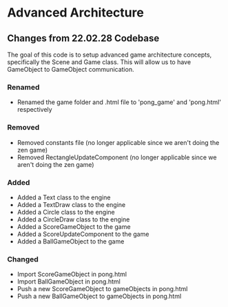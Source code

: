 # Advanced Architecture

## Changes from 22.02.28 Codebase

The goal of this code is to setup advanced game architecture concepts, specifically the Scene and Game class. 
This will allow us to have GameObject to GameObject communication.

### Renamed
- Renamed the game folder and .html file to 'pong_game' and 'pong.html' respectively

### Removed
- Removed constants file (no longer applicable since we aren't doing the zen game)
- Removed RectangleUpdateComponent (no longer applicable since we aren't doing the zen game)

### Added
- Added a Text class to the engine
- Added a TextDraw class to the engine
- Added a Circle class to the engine
- Added a CircleDraw class to the engine
- Added a ScoreGameObject to the game
- Added a ScoreUpdateComponent to the game
- Added a BallGameObject to the game
  

### Changed
- Import ScoreGameObject in pong.html
- Import BallGameObject in pong.html
- Push a new ScoreGameObject to gameObjects in pong.html
- Push a new BallGameObject to gameObjects in pong.html
